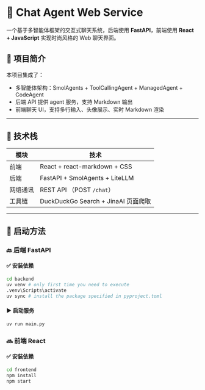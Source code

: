 # 🧠 Chat Agent Web Service

一个基于多智能体框架的交互式聊天系统，后端使用 **FastAPI**，前端使用 **React + JavaScript** 实现时尚风格的 Web 聊天界面。

## 📌 项目简介

本项目集成了：

- 多智能体架构：SmolAgents + ToolCallingAgent + ManagedAgent + CodeAgent
- 后端 API 提供 agent 服务，支持 Markdown 输出
- 前端聊天 UI，支持多行输入、头像展示、实时 Markdown 渲染

---

## 🧰 技术栈

| 模块   | 技术      |
|--------|-----------|
| 前端   | React + react-markdown + CSS |
| 后端   | FastAPI + SmolAgents + LiteLLM |
| 网络通讯 | REST API （POST `/chat`） |
| 工具链 | DuckDuckGo Search + JinaAI 页面爬取 |

---

## 🚀 启动方法

### 🔙 后端 FastAPI

#### ✅ 安装依赖

```bash
cd backend
uv venv # only first time you need to execute
.venv\Scripts\activate
uv sync # install the package specified in pyproject.toml
```

#### ▶️ 启动服务
```bash
uv run main.py
```

### 🔜 前端 React
#### ✅ 安装依赖
```bash
cd frontend
npm install
npm start
```